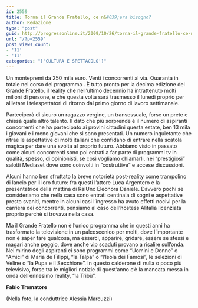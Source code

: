 ```yaml
---
id: 2559
title: Torna il Grande Fratello, ce n&#039;era bisogno?
author: Redazione
type: "post"
guid: http://progressonline.it/2009/10/26/torna-il-grande-fratello-ce-nera-bisogno/
url: "/?p=2559"
post_views_count:
- '11'
- '11'
categories: "['CULTURA E SPETTACOLO']"
---
```


Un montepremi da 250 mila euro. Venti i concorrenti al via. Quaranta in totale nel corso del programma . È tutto pronto per la decima edizione del Grande Fratello, il reality che nell’ultimo decennio ha intrattenuto molti milioni di persone, e che questa volta sarà trasmesso il lunedì proprio per allietare i telespettatori di ritorno dal primo giorno di lavoro settimanale.

Parteciperà di sicuro un ragazzo vergine, un transessuale, forse un prete e chissà quale altro talento. Il dato che più sorprende è il numero di aspiranti concorrenti che ha partecipato ai provini cittadini questa estate, ben 13 mila i giovani e i meno giovani che si sono presentati. Un numero inquietante che ritrae le aspettative di molti italiani che confidano di entrare nella scatola magica per dare una svolta al proprio futuro. Abbiamo visto in passato come alcuni concorrenti sono poi entrati a far parte di programmi tv in qualità, spesso, di opinionisti, se così vogliamo chiamarli, nei “prestigiosi” salotti Mediaset dove sono coinvolti in “costruttive” e accese discussioni.

Alcuni hanno ben sfruttato la breve notorietà post-reality come trampolino di lancio per il loro futuro: fra questi l’attore Luca Argentero e la presentatrice della mattina di RaiUno Eleonora Daniele. Davvero pochi se consideriamo che nella casa sono entrati centinaia di sogni e aspettative presto svaniti, mentre in alcuni casi l’ingresso ha avuto effetti nocivi per la carriera dei concorrenti, pensiamo al caso dell’hostess Alitalia licenziata proprio perchè si trovava nella casa.

Ma il Grande Fratello non è l’unico programma che in questi anni ha trasformato la televisione in un palcoscenico per molti, dove l’importante non è saper fare qualcosa, ma esserci, apparire, gridare, essere se stessi e magari anche peggio, dove anche vip scaduti provano a risalire sull’onda. Nel mirino degli aspiranti ci sono programmi come “Uomini e Donne” o “Amici” di Maria de Filippi, “la Talpa” o “l’Isola dei Famosi”, le selezioni di Veline o “la Pupa e il Secchione”. In questo calderone di nulla o poco più televisivo, forse tra le migliori notizie di quest’anno c’è la mancata messa in onda dell’ennesimo reality, “la Tribù”.

**Fabio Trematore**

(Nella foto, la conduttrice Alessia Marcuzzi)
